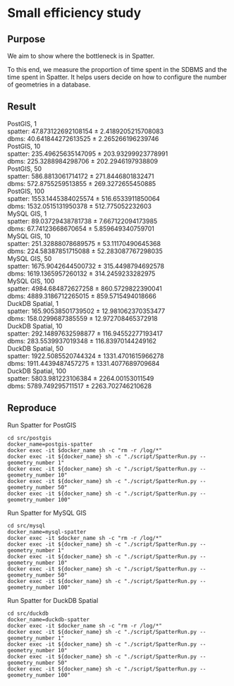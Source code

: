 # Small efficiency study

## Purpose
We aim to show where the bottleneck is in Spatter.

To this end, we measure the proportion of time spent in the SDBMS and the time spent in Spatter. It helps users decide on how to configure the number of geometries in a database.

## Result
PostGIS, 1  
spatter: 47.873122692108154 &plusmn; 2.4189205215708083  
dbms: 40.641844272613525 &plusmn; 2.265266196239746  
PostGIS, 10  
spatter: 235.49625635147095 &plusmn; 203.93299923778991  
dbms: 225.3288984298706 &plusmn; 202.2946197938809  
PostGIS, 50  
spatter: 586.8813061714172 &plusmn; 271.8446801832471  
dbms: 572.8755259513855 &plusmn; 269.3272655450885  
PostGIS, 100  
spatter: 1553.1445384025574 &plusmn; 516.6533911850064  
dbms: 1532.0515131950378 &plusmn; 512.775052232603  
MySQL GIS, 1  
spatter: 89.03729438781738 &plusmn; 7.667122094173985  
dbms: 67.74123668670654 &plusmn; 5.859649340759701  
MySQL GIS, 10  
spatter: 251.32888078689575 &plusmn; 53.11170490645368  
dbms: 224.58387851715088 &plusmn; 52.283087767298035  
MySQL GIS, 50  
spatter: 1675.9042644500732 &plusmn; 315.4498794692578  
dbms: 1619.1365957260132 &plusmn; 314.2459233282975  
MySQL GIS, 100  
spatter: 4984.684872627258 &plusmn; 860.5729822390041  
dbms: 4889.3186712265015 &plusmn; 859.5715494018666  
DuckDB Spatial, 1  
spatter: 165.90538501739502 &plusmn; 12.981062370353477  
dbms: 158.0299687385559 &plusmn; 12.972708465372918  
DuckDB Spatial, 10  
spatter: 292.14897632598877 &plusmn; 116.94552277193417  
dbms: 283.5539937019348 &plusmn; 116.83970144249162  
DuckDB Spatial, 50  
spatter: 1922.5085520744324 &plusmn; 1331.4701615966278  
dbms: 1911.4439487457275 &plusmn; 1331.4077689709684  
DuckDB Spatial, 100  
spatter: 5803.981223106384 &plusmn; 2264.00153011549  
dbms: 5789.749295711517 &plusmn; 2263.702746210628  


## Reproduce

Run Spatter for PostGIS
```
cd src/postgis
docker_name=postgis-spatter
docker exec -it $docker_name sh -c "rm -r /log/*"
docker exec -it ${docker_name} sh -c "./script/SpatterRun.py --geometry_number 1"
docker exec -it ${docker_name} sh -c "./script/SpatterRun.py --geometry_number 10"
docker exec -it ${docker_name} sh -c "./script/SpatterRun.py --geometry_number 50"
docker exec -it ${docker_name} sh -c "./script/SpatterRun.py --geometry_number 100"
```

Run Spatter for MySQL GIS
```
cd src/mysql
docker_name=mysql-spatter
docker exec -it $docker_name sh -c "rm -r /log/*"
docker exec -it ${docker_name} sh -c "./script/SpatterRun.py --geometry_number 1"
docker exec -it ${docker_name} sh -c "./script/SpatterRun.py --geometry_number 10"
docker exec -it ${docker_name} sh -c "./script/SpatterRun.py --geometry_number 50"
docker exec -it ${docker_name} sh -c "./script/SpatterRun.py --geometry_number 100"
```

Run Spatter for DuckDB Spatial
```
cd src/duckdb
docker_name=duckdb-spatter
docker exec -it $docker_name sh -c "rm -r /log/*"
docker exec -it ${docker_name} sh -c "./script/SpatterRun.py --geometry_number 1"
docker exec -it ${docker_name} sh -c "./script/SpatterRun.py --geometry_number 10"
docker exec -it ${docker_name} sh -c "./script/SpatterRun.py --geometry_number 50"
docker exec -it ${docker_name} sh -c "./script/SpatterRun.py --geometry_number 100"
```


